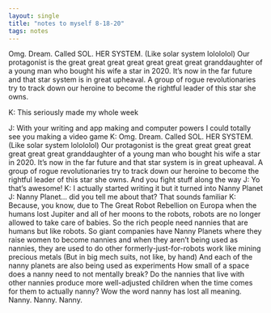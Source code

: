 ```yaml
---
layout: single
title: "notes to myself 8-18-20"
tags: notes
---
```


Omg. Dream. Called SOL. HER SYSTEM. (Like solar system lolololol) Our protagonist is the great great great great great great great granddaughter of a young man who bought his wife a star in 2020. It’s now in the far future and that star system is in great upheaval. A group of rogue revolutionaries try to track down our heroine to become the rightful leader of this star she owns.

K: This seriously made my whole week

J: With your writing and app making and computer powers I could totally see you making a video game
K: Omg. Dream. Called SOL. HER SYSTEM. (Like solar system lolololol) Our protagonist is the great great great great great great great granddaughter of a young man who bought his wife a star in 2020. It’s now in the far future and that star system is in great upheaval. A group of rogue revolutionaries try to track down our heroine to become the rightful leader of this star she owns. And you fight stuff along the way
J: Yo that’s awesome!
K: I actually started writing it but it turned into Nanny Planet
J: Nanny Planet... did you tell me about that? That sounds familiar
K: Because, you know, due to The Great Robot Rebellion on Europa when the humans lost Jupiter and all of her moons to the robots, robots are no longer allowed to take care of babies. So the rich people need nannies that are humans but like robots.
So giant companies have Nanny Planets where they raise women to become nannies and when they aren’t being used as nannies, they are used to do other formerly-just-for-robots work like mining precious metals
(But in big mech suits, not like, by hand)
And each of the nanny planets are also being used as experiments
How small of a space does a nanny need to not mentally break?
Do the nannies that live with other nannies produce more well-adjusted children when the time comes for them to actually nanny?
Wow the word nanny has lost all meaning. Nanny. Nanny. Nanny.

